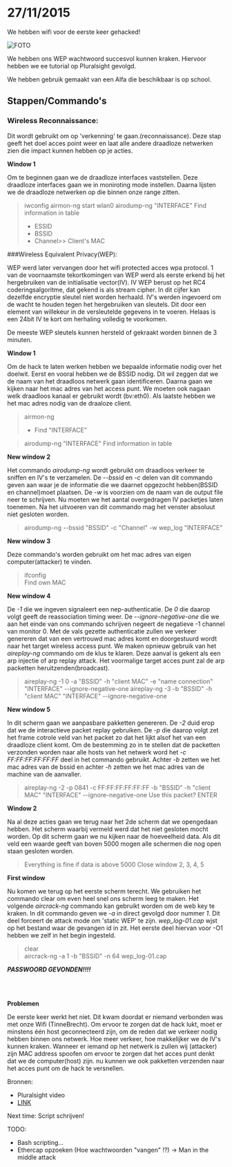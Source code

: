 # 27/11/2015

We hebben wifi voor de eerste keer gehacked!

![FOTO](http://i.imgur.com/PP0AThP.png)

We hebben ons WEP wachtwoord succesvol kunnen kraken.
Hiervoor hebben we ee tutorial op Pluralsight gevolgd.

We hebben gebruik gemaakt van een Alfa die beschikbaar is op school.

## Stappen/Commando's

### Wireless Reconnaissance:

Dit wordt gebruikt om op 'verkenning' te gaan.(reconnaissance). Deze stap geeft het doel acces point weer en laat alle andere draadloze netwerken zien die impact kunnen hebben op je acties.

**Window 1**

Om te beginnen gaan we de draadloze interfaces vaststellen. Deze draadloze interfaces gaan we in moniroting mode instellen. Daarna lijsten we de draadloze netwerken op die binnen onze range zitten.

> iwconfig
> airmon-ng start wlan0
> airodump-ng "INTERFACE"
> Find information in table
> - ESSID
> - BSSID
> - Channel>> Client's  MAC

###Wireless Equivalent Privacy(WEP):

WEP werd later vervangen door het wifi protected acces wpa protocol. 1 van de voornaamste tekortkomingen van WEP werd als eerste erkend bij het hergebruiken van de initialisatie vector(IV). IV WEP berust op het RC4 coderingsalgoritme, dat gekend is als stream cipher. In dit cijfer kan dezelfde encryptie sleutel niet worden herhaald. IV's werden ingevoerd om de wacht te houden tegen het hergebruiken van sleutels. Dit door een element van willekeur in de versleutelde gegevens in te voeren. Helaas is een 24bit IV te kort om herhaling volledig te voorkomen.

De meeste WEP sleutels kunnen hersteld of gekraakt worden binnen de 3 minuten.

**Window 1**

Om de hack te laten werken hebben we bepaalde informatie nodig over het doelwit. Eerst en vooral hebben we de BSSID nodig. Dit wil zeggen dat we de naam van het draadloos netwerk gaan identificeren. Daarna gaan we kijken naar het mac adres van het access punt. We moeten ook nagaan welk draadloos kanaal er gebruikt wordt (bv:eth0). Als laatste hebben we het mac adres nodig van de draaloze client.
> airmon-ng
> - Find "INTERFACE"

> airodump-ng "INTERFACE"
> Find information in table

**New window 2**

Het commando *airodump-ng* wordt gebruikt om draadloos verkeer te sniffen en IV's te verzamelen. De *--bssid* en *-c* delen van dit commando geven aan waar je de informatie die we daarnet opgezocht hebben(BSSID en channel)moet plaatsen. De *-w* is voorzien om de naam van de output file neer te schrijven. Nu moeten we het aantal overgedragen IV packetjes laten toenemen. Na het uitvoeren van dit commando mag het venster absoluut niet gesloten worden.
> airodump-ng --bssid "BSSID" -c "Channel" -w wep_log "INTERFACE"

**New window 3**

Deze commando's worden gebruikt om het mac adres van eigen computer(attacker) te vinden.
> ifconfig </br>
> Find own MAC

**New window 4**

De *-1* die we ingeven signaleert een nep-authenticatie. De *0* die daarop volgt geeft de reassociation timing weer. De *--ignore-negative-one* die we aan het einde van ons commando schrijven negeert de negatieve -1 channel van monitor 0. Met de vals gezette authenticatie zullen we verkeer genereren dat van een vertrouwd mac adres komt en doorgestuurd wordt naar het target wireless access punt. We maken opnieuw gebruik van het *aireplay-ng* commando om de klus te klaren. Deze aanval is gekent als een arp injectie of arp replay attack. Het voormalige target acces punt zal de arp packetten heruitzenden(broadcast).
> aireplay-ng -1 0 -a "BSSID" -h "client MAC" -e "name connection" "INTERFACE" --ignore-negative-one
> aireplay-ng -3 -b "BSSID" -h "client MAC" "INTERFACE" --ignore-negative-one

**New window 5**

In dit scherm gaan we aanpasbare pakketten genereren. De *-2* duid erop dat we de interactieve packet replay gebruiken. De *-p* die daarop volgt zet het frame cotrole veld van het packet zo dat het lijkt alsof het van een draadloze client komt. Om de bestemming zo in te stellen dat de packetten verzonden worden naar alle hosts van het netwerk word het *-c FF:FF:FF:FF:FF:FF* deel in het commando gebruikt. Achter *-b* zetten we het mac adres van de bssid en achter *-h* zetten we het mac adres van de machine van de aanvaller.
> aireplay-ng -2 -p 0841 -c FF:FF:FF:FF:FF:FF -b "BSSID" -h "client MAC" "INTERFACE" --ignore-negative-one
> Use this packet? ENTER

**Window 2**

Na al deze acties gaan we terug naar het 2de scherm dat we opengedaan hebben. Het scherm waarbij vermeld werd dat het niet gesloten mocht worden. Op dit scherm gaan we nu kijken naar de hoeveelheid data. Als dit veld een waarde geeft van boven 5000 mogen alle schermen die nog open staan gesloten worden.
> Everything is fine if data is above 5000
> Close window 2, 3, 4, 5

**First window**

Nu komen we terug op het eerste scherm terecht. We gebruiken het commando clear om even heel snel ons scherm leeg te maken. Het volgende *aircrack-ng* commando kan gebruikt worden om de web key te kraken. In dit commando geven we *-a* in direct gevolgd door nummer *1*. Dit deel forceert de attack mode om 'static WEP' te zijn. *wep_log-01.cap* wjst op het bestand waar de gevangen id in zit. Het eerste deel hiervan voor -O1 hebben we zelf in het begin ingesteld. 
> clear</br>
> aircrack-ng -a 1 -b "BSSID" -n 64 wep_log-01.cap
	
**_PASSWOORD GEVONDEN!!!!_**

</br>
</br>

**Problemen**

De eerste keer werkt het niet. Dit kwam doordat er niemand verbonden was met onze Wifi (TinneBrecht). Om ervoor te zorgen dat de hack lukt, moet er minstens één host geconnecteerd zijn, om de reden dat we verkeer nodig hebben binnen ons netwerk. Hoe meer verkeer, hoe makkelijker we de IV's kunnen kraken. Wanneer er iemand op het netwerk is zullen wij (attacker) zijn MAC address spoofen om ervoor te zorgen dat het acces punt denkt dat we de computer(host) zijn. nu kunnen we ook pakketten verzenden naar het acces punt om de hack te versnellen.

Bronnen:

- Pluralsight video
- [LINK](http://null-byte.wonderhowto.com/how-to/hack-wi-fi-cracking-wep-passwords-with-aircrack-ng-0147340/)


Next time: Script schrijven!

TODO: 
- Bash scripting...
- Ethercap opzoeken (Hoe wachtwoorden "vangen" !?) -> Man in the middle attack
